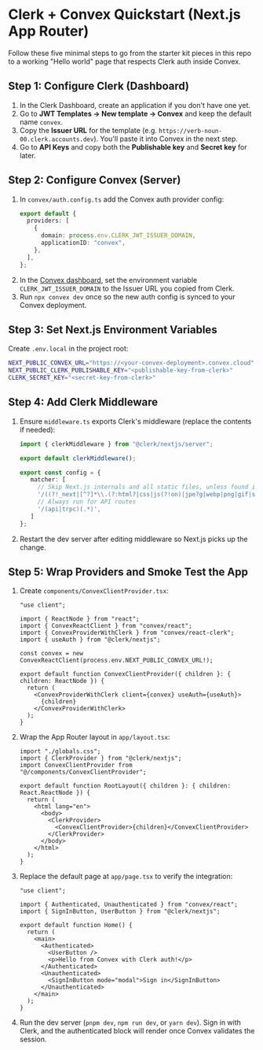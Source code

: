 # Clerk + Convex Quickstart (Next.js App Router)

Follow these five minimal steps to go from the starter kit pieces in this repo to a working "Hello world" page that respects Clerk auth inside Convex.

## Step 1: Configure Clerk (Dashboard)
1. In the Clerk Dashboard, create an application if you don't have one yet.
2. Go to **JWT Templates → New template → Convex** and keep the default name `convex`.
3. Copy the **Issuer URL** for the template (e.g. `https://verb-noun-00.clerk.accounts.dev`). You'll paste it into Convex in the next step.
4. Go to **API Keys** and copy both the **Publishable key** and **Secret key** for later.

## Step 2: Configure Convex (Server)
1. In `convex/auth.config.ts` add the Convex auth provider config:
   ```ts
   export default {
     providers: [
       {
         domain: process.env.CLERK_JWT_ISSUER_DOMAIN,
         applicationID: "convex",
       },
     ],
   };
   ```
2. In the [Convex dashboard](https://dashboard.convex.dev/), set the environment variable `CLERK_JWT_ISSUER_DOMAIN` to the Issuer URL you copied from Clerk.
3. Run `npx convex dev` once so the new auth config is synced to your Convex deployment.

## Step 3: Set Next.js Environment Variables
Create `.env.local` in the project root:
```bash
NEXT_PUBLIC_CONVEX_URL="https://<your-convex-deployment>.convex.cloud"
NEXT_PUBLIC_CLERK_PUBLISHABLE_KEY="<publishable-key-from-clerk>"
CLERK_SECRET_KEY="<secret-key-from-clerk>"
```

## Step 4: Add Clerk Middleware
1. Ensure `middleware.ts` exports Clerk's middleware (replace the contents if needed):
   ```ts
   import { clerkMiddleware } from "@clerk/nextjs/server";

   export default clerkMiddleware();

   export const config = { 
      matcher: [
        // Skip Next.js internals and all static files, unless found in search params
        '/((?!_next|[^?]*\\.(?:html?|css|js(?!on)|jpe?g|webp|png|gif|svg|ttf|woff2?|ico|csv|docx?|xlsx?|zip|webmanifest)).*)',
        // Always run for API routes
        '/(api|trpc)(.*)',
      ]
   };
   ```
2. Restart the dev server after editing middleware so Next.js picks up the change.

## Step 5: Wrap Providers and Smoke Test the App
1. Create `components/ConvexClientProvider.tsx`:
   ```tsx
   "use client";

   import { ReactNode } from "react";
   import { ConvexReactClient } from "convex/react";
   import { ConvexProviderWithClerk } from "convex/react-clerk";
   import { useAuth } from "@clerk/nextjs";

   const convex = new ConvexReactClient(process.env.NEXT_PUBLIC_CONVEX_URL!);

   export default function ConvexClientProvider({ children }: { children: ReactNode }) {
     return (
       <ConvexProviderWithClerk client={convex} useAuth={useAuth}>
         {children}
       </ConvexProviderWithClerk>
     );
   }
   ```
2. Wrap the App Router layout in `app/layout.tsx`:
   ```tsx
   import "./globals.css";
   import { ClerkProvider } from "@clerk/nextjs";
   import ConvexClientProvider from "@/components/ConvexClientProvider";

   export default function RootLayout({ children }: { children: React.ReactNode }) {
     return (
       <html lang="en">
         <body>
           <ClerkProvider>
             <ConvexClientProvider>{children}</ConvexClientProvider>
           </ClerkProvider>
         </body>
       </html>
     );
   }
   ```
3. Replace the default page at `app/page.tsx` to verify the integration:
   ```tsx
   "use client";

   import { Authenticated, Unauthenticated } from "convex/react";
   import { SignInButton, UserButton } from "@clerk/nextjs";

   export default function Home() {
     return (
       <main>
         <Authenticated>
           <UserButton />
           <p>Hello from Convex with Clerk auth!</p>
         </Authenticated>
         <Unauthenticated>
           <SignInButton mode="modal">Sign in</SignInButton>
         </Unauthenticated>
       </main>
     );
   }
   ```
4. Run the dev server (`pnpm dev`, `npm run dev`, or `yarn dev`). Sign in with Clerk, and the authenticated block will render once Convex validates the session.
